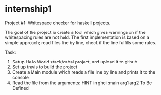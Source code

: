 # internship1

Project #1: Whitespace checker for haskell projects. 

The goal of the project is create a tool which gives warnings on if the whitespacing rules are not hold. The first implementation is based on a simple approach; read files line by line, check if the line fulfills some rules.

Task:
1. Setup Hello World stack/cabal project, and upload it to github
2. Set up travis to build the project
3. Create a Main module which reads a file line by line and prints it to the console
4. Read the file from the arguments: HINT in ghci :main arg1 arg2
To Be Defined


